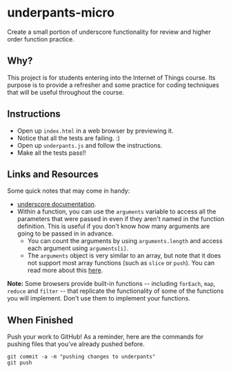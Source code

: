# underpants-micro
Create a small portion of underscore functionality for review and higher order function practice.

## Why?
This project is for students entering into the Internet of Things course. Its purpose is to provide a refresher and some practice for coding techniques that will be useful throughout the course.

## Instructions
 - Open up `index.html` in a web browser by previewing it.
 - Notice that all the tests are failing. :)
 - Open up `underpants.js` and follow the instructions.
 - Make all the tests pass!!

## Links and Resources

Some quick notes that may come in handy:

- [underscore documentation](http://underscorejs.org/).
- Within a function, you can use the `arguments` variable to access all the
  parameters that were passed in even if they aren't named in the function
  definition. This is useful if you don't know how many arguments are going to
  be passed in in advance.
    - You can count the arguments by using `arguments.length` and access each
      argument using `arguments[i]`.
    - The `arguments` object is very similar to an array, but note that it does
      not support most array functions (such as `slice` or `push`). You can read
      more about this [here](http://www.sitepoint.com/arguments-a-javascript-oddity/).


**Note:** Some browsers provide built-in functions -- including `forEach`, `map`,
`reduce` and `filter` -- that replicate the functionality of some of the functions
you will implement. Don't use them to implement your functions.

## When Finished

Push your work to GitHub! As a reminder, here are the commands for pushing files that you've already pushed before.

```
git commit -a -m "pushing changes to underpants"
git push
```
